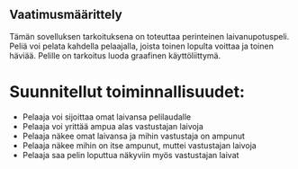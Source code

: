 ## Vaatimusmäärittely

Tämän sovelluksen tarkoituksena on toteuttaa perinteinen laivanupotuspeli. Peliä voi pelata kahdella pelaajalla, joista toinen lopulta voittaa 
ja toinen häviää. Pelille on tarkoitus luoda graafinen käyttöliittymä.

# Suunnitellut toiminnallisuudet:
  - Pelaaja voi sijoittaa omat laivansa pelilaudalle
  - Pelaaja voi yrittää ampua alas vastustajan laivoja
  - Pelaaja näkee omat laivansa ja mihin vastustaja on ampunut
  - Pelaaja näkee mihin on itse ampunut, muttei vastustajan laivoja
  - Pelaaja saa pelin loputtua näkyviin myös vastustajan laivat
